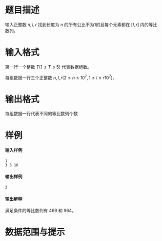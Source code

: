 
# 题目描述

输入正整数 $n,l,r$ 找到长度为 $n$ 的所有公比不为1的且每个元素都在 $[l,r]$ 内的等比数列。

# 输入格式

第一行一个整数 $T(1\leq T\leq 5)$ 代表数据组数。

每组数据一行三个正整数 $n,l,r(2\leq n\leq 10^7,1 \leq l \leq r 10^7)$。

# 输出格式

每组数据一行代表不同的等比数列个数

# 样例

#### 输入样例

```plain
1
3 3 10
```

#### 输出样例

```plain
2
```
#### 输出解释

满足条件的等比数列有 $4 6 9$ 和 $9 6 4$。

# 数据范围与提示



